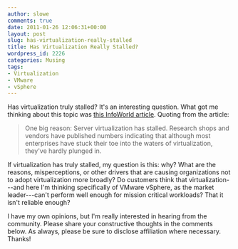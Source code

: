 ```yaml
---
author: slowe
comments: true
date: 2011-01-26 12:06:31+00:00
layout: post
slug: has-virtualization-really-stalled
title: Has Virtualization Really Stalled?
wordpress_id: 2226
categories: Musing
tags:
- Virtualization
- VMware
- vSphere
---
```


Has virtualization truly stalled? It's an interesting question. What got me thinking about this topic was [this InfoWorld article](http://www.infoworld.com/t/server-virtualization/what-you-missed-server-virtualization-has-stalled-despite-the-hype-901). Quoting from the article:

>One big reason: Server virtualization has stalled. Research shops and vendors have published numbers indicating that although most enterprises have stuck their toe into the waters of virtualization, they've hardly plunged in.

If virtualization has truly stalled, my question is this: why? What are the reasons, misperceptions, or other drivers that are causing organizations not to adopt virtualization more broadly? Do customers think that virtualization---and here I'm thinking specifically of VMware vSphere, as the market leader---can't perform well enough for mission critical workloads? That it isn't reliable enough?

I have my own opinions, but I'm really interested in hearing from the community. Please share your constructive thoughts in the comments below. As always, please be sure to disclose affiliation where necessary. Thanks!
